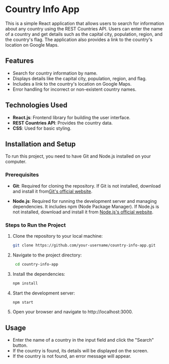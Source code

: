 # Country Info App

This is a simple React application that allows users to search for information about any country using the REST Countries API. Users can enter the name of a country and get details such as the capital city, population, region, and the country's flag. The application also provides a link to the country's location on Google Maps.

## Features

- Search for country information by name.
- Displays details like the capital city, population, region, and flag.
- Includes a link to the country's location on Google Maps.
- Error handling for incorrect or non-existent country names.

## Technologies Used

- **React.js**: Frontend library for building the user interface.
- **REST Countries API**: Provides the country data.
- **CSS**: Used for basic styling.

## Installation and Setup

To run this project, you need to have Git and Node.js installed on your computer.

### Prerequisites

- **Git**: Required for cloning the repository. If Git is not installed, download and install it from[Git's official website](https://git-scm.com/).

- **Node.js**: Required for running the development server and managing dependencies. It includes npm (Node Package Manager). If Node.js is not installed, download and install it from [Node.js's official website](https://nodejs.org/).

### Steps to Run the Project

1. Clone the repository to your local machine:

   ```bash
   git clone https://github.com/your-username/country-info-app.git

2. Navigate to the project directory:

   ```bash
    cd country-info-app

3. Install the dependencies:
  
   ```bash
   npm install 

4. Start the development server:

   ```bash
   npm start

5. Open your browser and navigate to http://localhost:3000.   

## Usage
 - Enter the name of a country in the input field and click the "Search" button.
 - If the country is found, its details will be displayed on the screen.
 - If the country is not found, an error message will appear.




